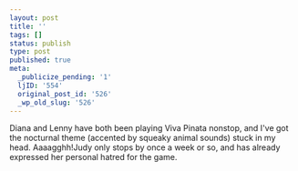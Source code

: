 ```yaml
---
layout: post
title: ''
tags: []
status: publish
type: post
published: true
meta:
  _publicize_pending: '1'
  ljID: '554'
  original_post_id: '526'
  _wp_old_slug: '526'
---
```

Diana and Lenny have both been playing Viva Pinata nonstop, and I've got the nocturnal theme (accented by squeaky animal sounds) stuck in my head.  Aaaagghh!Judy only stops by once a week or so, and has already expressed her personal hatred for the game.
